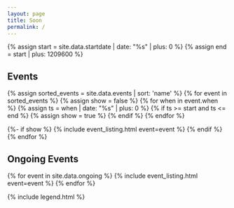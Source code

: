 ```yaml
---
layout: page
title: Soon
permalink: /
---
```


{% assign start = site.data.startdate | date: "%s" | plus: 0 %}
{% assign end = start | plus: 1209600 %}

<h2>Events</h2>
<div class="flex-order listings">
{% assign sorted_events = site.data.events | sort: 'name' %}
{% for event in sorted_events %}
  {% assign show = false %}
  {% for when in event.when %}
    {% assign ts = when | date: "%s" | plus: 0 %}
    {% if ts >= start and ts <= end %}
      {% assign show = true %}
    {% endif %}
  {% endfor %}
  
  {%- if show %}
    {% include event_listing.html event=event %}
  {% endif %}
{% endfor %}
</div>

<h2>Ongoing Events</h2>
<div class="listings">
{% for event in site.data.ongoing %}
  {% include event_listing.html event=event %}
{% endfor %}
</div>

{% include legend.html %}
